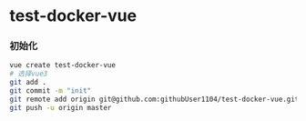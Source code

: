 # test-docker-vue

### 初始化
```sh
vue create test-docker-vue
# 选择vue3
git add .
git commit -m "init"
git remote add origin git@github.com:githubUser1104/test-docker-vue.git
git push -u origin master
```